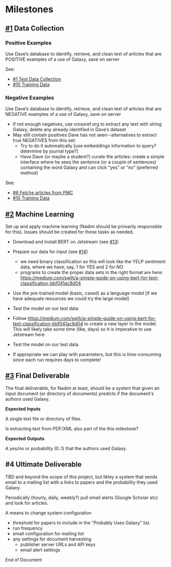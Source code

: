 # Milestones

##  [#1](milestone/1) Data Collection

### Positive Examples

Use Dave’s database to identify, retrieve, and clean text of articles that are POSITIVE examples of a use of Galaxy, save on server

See:
- [#1 Test Data Collection](issues/1)
- [#10 Training Data](issues/1)


### Negative Examples

Use Dave’s database to identify, retrieve, and clean text  of articles that are NEGATIVE examples of a use of Galaxy, save on server
- if not enough negatives, use crossref.org to extract any text with string Galaxy, delete any already identified in Dave’s dataset
- May still contain positives Dave has not seen--alternatives to extract true NEGATIVES from this set:
   - Try to do it automatically [use embeddings information to query? determine by journal type?] 
   - Have Dave (or maybe a student?) curate the articles: create a simple interface where he sees the sentence (or a couple of sentences) containing the word Galaxy and can click “yes” or “no” (preferred method)

See:
- [#6 Fetche articles from PMC](issues/6)
- [#10 Training Data](issues/10)

##  [#2](milestone/6) Machine Learning

Set up and apply machine learning (Nadim should be primarily responsible for this).  Issues should be created for these tasks as needed.

- Download and install BERT on Jetstream (see [#13](issues/13))

- Prepare our data for input (see [#14](issues/14))

  - we need binary classification so this will look like the YELP sentiment data, where we have, say, 1 for YES and 2 for NO 
  - programs to create the proper data sets in the right format are here: https://medium.com/swlh/a-simple-guide-on-using-bert-for-text-classification-bbf041ac8d04 

- Use the pre-trained model (basic, cased) as a language model [if we have adequate resources we could try the large model]

- Test the model on our test data

- Follow https://medium.com/swlh/a-simple-guide-on-using-bert-for-text-classification-bbf041ac8d04 to create a new layer to the model. This will likely take some time (like, days) so it is imperative to use Jetstream here 

- Test the model on our test data

- If appropriate we can play with parameters, but this is time-consuming since each run requires days to complete!

  

##  [#3](milestone/3) Final Deliverable

The final deliverable, for Nadim at least, should be a system that given an input document (or directory of documents) predicts if the document's authors used Galaxy.

**Expected Inputs**

A single text file or directory of files. 

Is extracting text from PDF/XML also part of the this milestone?

**Expected Outputs**

A *yes/no* or probability (0..1) that the authors used Galaxy.



## #4 Ultimate Deliverable

TBD and beyond the scope of this project, but likley a system that sends email to a mailing list with a links to papers and the probability they used Galaxy.  

Periodically (hourly, daily, weekly?) pull email alerts (Google Scholar etc) and look for articles.

A means to change system configuration
- threshold for papers to include in the "Probably Uses Galaxy" list.
- run frequency
- email configuration for mailing list
- any settings for document harvesting
  - publisher server URLs and API keys
  - email alert settings







End of Document



